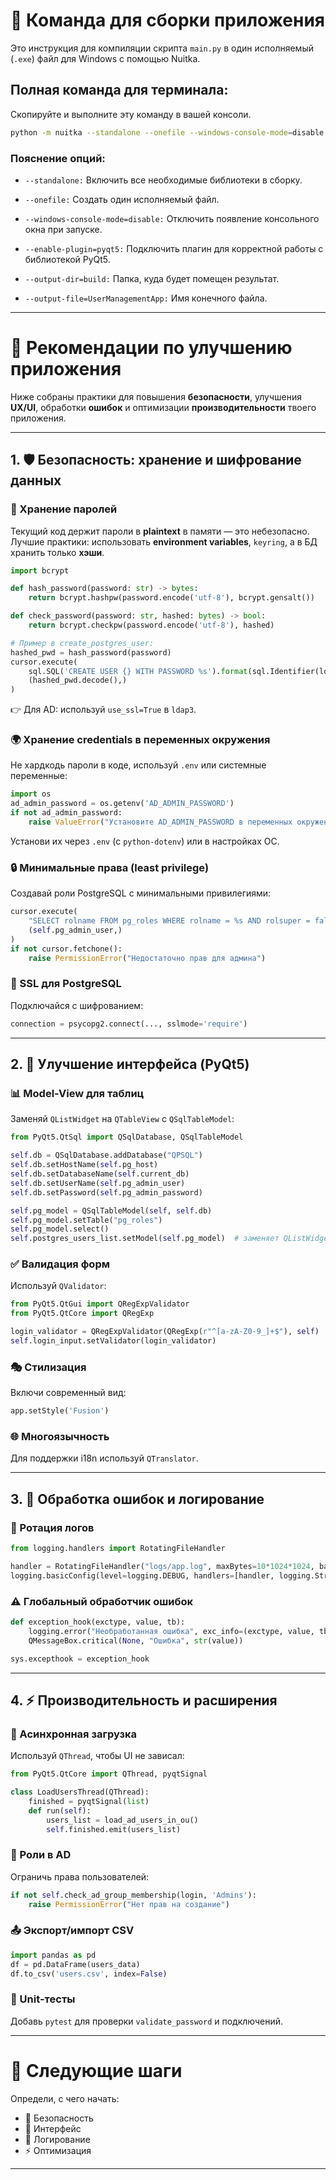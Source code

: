 # 🚀 Команда для сборки приложения

Это инструкция для компиляции скрипта `main.py` в один исполняемый (`.exe`) файл для Windows с помощью Nuitka.

## Полная команда для терминала:

Скопируйте и выполните эту команду в вашей консоли.

```bash
python -m nuitka --standalone --onefile --windows-console-mode=disable --disable-cache=ccache --enable-plugin=pyqt5 --output-dir=build --output-file=UserManagementApp main.py
```

### Пояснение опций:

* `--standalone:` Включить все необходимые библиотеки в сборку.

* `--onefile:` Создать один исполняемый файл.

* `--windows-console-mode=disable:` Отключить появление консольного окна при запуске.

* `--enable-plugin=pyqt5:` Подключить плагин для корректной работы с библиотекой PyQt5.

* `--output-dir=build:` Папка, куда будет помещен результат.

* `--output-file=UserManagementApp:` Имя конечного файла.

---

# 🔐 Рекомендации по улучшению приложения

Ниже собраны практики для повышения **безопасности**, улучшения **UX/UI**, обработки **ошибок** и оптимизации **производительности** твоего приложения.

---

## 1. 🛡 Безопасность: хранение и шифрование данных

### 🔑 Хранение паролей

Текущий код держит пароли в **plaintext** в памяти — это небезопасно.
Лучшие практики: использовать **environment variables**, `keyring`, а в БД хранить только **хэши**.

```python
import bcrypt

def hash_password(password: str) -> bytes:
    return bcrypt.hashpw(password.encode('utf-8'), bcrypt.gensalt())

def check_password(password: str, hashed: bytes) -> bool:
    return bcrypt.checkpw(password.encode('utf-8'), hashed)

# Пример в create_postgres_user:
hashed_pwd = hash_password(password)
cursor.execute(
    sql.SQL('CREATE USER {} WITH PASSWORD %s').format(sql.Identifier(login)),
    (hashed_pwd.decode(),)
)
```

👉 Для AD: используй `use_ssl=True` в `ldap3`.

### 🌍 Хранение credentials в переменных окружения

Не хардкодь пароли в коде, используй `.env` или системные переменные:

```python
import os
ad_admin_password = os.getenv('AD_ADMIN_PASSWORD')
if not ad_admin_password:
    raise ValueError("Установите AD_ADMIN_PASSWORD в переменных окружения")
```

Установи их через `.env` (с `python-dotenv`) или в настройках ОС.

### 🔒 Минимальные права (least privilege)

Создавай роли PostgreSQL с минимальными привилегиями:

```python
cursor.execute(
    "SELECT rolname FROM pg_roles WHERE rolname = %s AND rolsuper = false;",
    (self.pg_admin_user,)
)
if not cursor.fetchone():
    raise PermissionError("Недостаточно прав для админа")
```

### 📡 SSL для PostgreSQL

Подключайся с шифрованием:

```python
connection = psycopg2.connect(..., sslmode='require')
```

---

## 2. 🎨 Улучшение интерфейса (PyQt5)

### 📊 Model-View для таблиц

Заменяй `QListWidget` на `QTableView` с `QSqlTableModel`:

```python
from PyQt5.QtSql import QSqlDatabase, QSqlTableModel

self.db = QSqlDatabase.addDatabase("QPSQL")
self.db.setHostName(self.pg_host)
self.db.setDatabaseName(self.current_db)
self.db.setUserName(self.pg_admin_user)
self.db.setPassword(self.pg_admin_password)

self.pg_model = QSqlTableModel(self, self.db)
self.pg_model.setTable("pg_roles")
self.pg_model.select()
self.postgres_users_list.setModel(self.pg_model)  # заменяет QListWidget
```

### ✅ Валидация форм

Используй `QValidator`:

```python
from PyQt5.QtGui import QRegExpValidator
from PyQt5.QtCore import QRegExp

login_validator = QRegExpValidator(QRegExp(r"^[a-zA-Z0-9_]+$"), self)
self.login_input.setValidator(login_validator)
```

### 🎭 Стилизация

Включи современный вид:

```python
app.setStyle('Fusion')
```

### 🌐 Многоязычность

Для поддержки i18n используй `QTranslator`.

---

## 3. 📝 Обработка ошибок и логирование

### 📂 Ротация логов

```python
from logging.handlers import RotatingFileHandler

handler = RotatingFileHandler("logs/app.log", maxBytes=10*1024*1024, backupCount=5)
logging.basicConfig(level=logging.DEBUG, handlers=[handler, logging.StreamHandler()])
```

### ⚠️ Глобальный обработчик ошибок

```python
def exception_hook(exctype, value, tb):
    logging.error("Необработанная ошибка", exc_info=(exctype, value, tb))
    QMessageBox.critical(None, "Ошибка", str(value))

sys.excepthook = exception_hook
```

---

## 4. ⚡ Производительность и расширения

### 🚦 Асинхронная загрузка

Используй `QThread`, чтобы UI не зависал:

```python
from PyQt5.QtCore import QThread, pyqtSignal

class LoadUsersThread(QThread):
    finished = pyqtSignal(list)
    def run(self):
        users_list = load_ad_users_in_ou()
        self.finished.emit(users_list)
```

### 👥 Роли в AD

Ограничь права пользователей:

```python
if not self.check_ad_group_membership(login, 'Admins'):
    raise PermissionError("Нет прав на создание")
```

### 📤 Экспорт/импорт CSV

```python
import pandas as pd
df = pd.DataFrame(users_data)
df.to_csv('users.csv', index=False)
```

### 🧪 Unit-тесты

Добавь `pytest` для проверки `validate_password` и подключений.

---

# 🚀 Следующие шаги

Определи, с чего начать:

* 🔐 Безопасность
* 🎨 Интерфейс
* 📝 Логирование
* ⚡ Оптимизация

---
